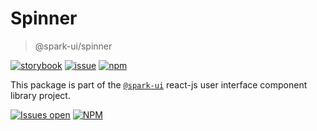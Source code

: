 # Spinner

> @spark-ui/spinner

[![storybook](https://img.shields.io/badge/storybook-black?logo=storybook)](https://sparkui.vercel.app/?path=/docs/components-spinner--docs)
[![issue](https://img.shields.io/badge/report%20a%20bug-black?logo=openbugbounty&logoColor=red)](https://github.com/adevinta/spark/issues/new?&projects=4&template=bug-report.yml&assignees=&labels=Component,Component%3A%20spinner)
[![npm](https://img.shields.io/npm/dt/%40spark-ui/spinner?logo=npm&labelColor=black)](https://www.npmjs.com/package/@spark-ui/spinner)

This package is part of the [`@spark-ui`](https://github.com/adevinta/spark) react-js user interface component library project.

[![Issues open](https://img.shields.io/github/issues-search/adevinta/spark?query=is%3Aopen%20label%3A%22Component%3A%20spinner%22&logo=openbugbounty&logoColor=red&label=issues%20open&color=red)](https://github.com/adevinta/spark/issues?q=is%3Aopen+label%3Aspinner)
[![NPM](https://img.shields.io/npm/l/%40spark-ui%2Fspinner)](https://github.com/adevinta/spark/blob/main/packages/components/spinner/LICENSE.md)
